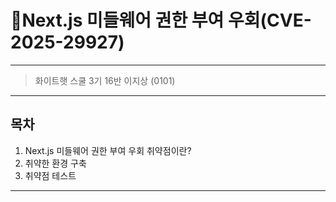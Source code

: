 # 🧾Next.js 미들웨어 권한 부여 우회(CVE-2025-29927)
---
> 화이트햇 스쿨 3기 16반 이지상 (0101)
---
## 목차 
1. Next.js 미들웨어 권한 부여 우회 취약점이란?
2. 취약한 환경 구축
3. 취약점 테스트

---
